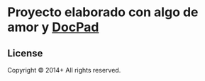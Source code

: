 # Proyecto elaborado con algo de amor y [DocPad](http://docpad.org)

## License
Copyright &copy; 2014+ All rights reserved.
